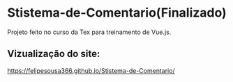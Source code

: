 # Stistema-de-Comentario(Finalizado)
Projeto feito no curso da Tex para treinamento de Vue.js.

## Vizualização do site:
https://felipesousa366.github.io/Stistema-de-Comentario/
